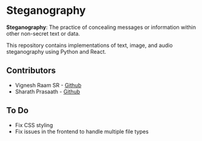 # Steganography

**Steganography**: The practice of concealing messages or information within other non-secret text or data.

This repository contains implementations of text, image, and audio steganography using Python and React.

## Contributors

- Vignesh Raam SR  - [Github](https://github.com/vrs-darkness)
- Sharath Prasaath - [Github](https://github.com/Sharathprasaath)

## To Do

- Fix CSS styling
- Fix issues in the frontend to handle multiple file types
